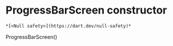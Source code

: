 


# ProgressBarScreen constructor




    *[<Null safety>](https://dart.dev/null-safety)*



ProgressBarScreen()












